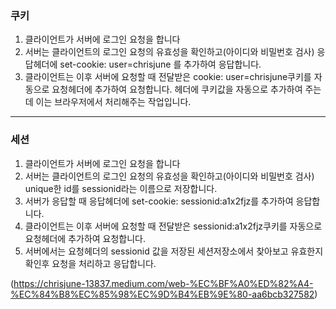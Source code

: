 ### 쿠키
1. 클라이언트가 서버에 로그인 요청을 합니다
2. 서버는 클라이언트의 로그인 요청의 유효성을 확인하고(아이디와 비밀번호 검사) 응답헤더에 set-cookie: user=chrisjune 를 추가하여 응답합니다.
3. 클라이언트는 이후 서버에 요청할 때 전달받은 cookie: user=chrisjune쿠키를 자동으로 요청헤더에 추가하여 요청합니다. 헤더에 쿠키값을 자동으로 추가하여 주는데 이는 브라우저에서 처리해주는 작업입니다.

<hr />

### 세션
1. 클라이언트가 서버에 로그인 요청을 합니다
2. 서버는 클라이언트의 로그인 요청의 유효성을 확인하고(아이디와 비밀번호 검사) unique한 id를 sessionid라는 이름으로 저장합니다.
3. 서버가 응답할 때 응답헤더에 set-cookie: sessionid:a1x2fjz를 추가하여 응답합니다.
4. 클라이언트는 이후 서버에 요청할 때 전달받은 sessionid:a1x2fjz쿠키를 자동으로 요청헤더에 추가하여 요청합니다.
5. 서버에서는 요청헤더의 sessionid 값을 저장된 세션저장소에서 찾아보고 유효한지 확인후 요청을 처리하고 응답합니다.

(https://chrisjune-13837.medium.com/web-%EC%BF%A0%ED%82%A4-%EC%84%B8%EC%85%98%EC%9D%B4%EB%9E%80-aa6bcb327582)